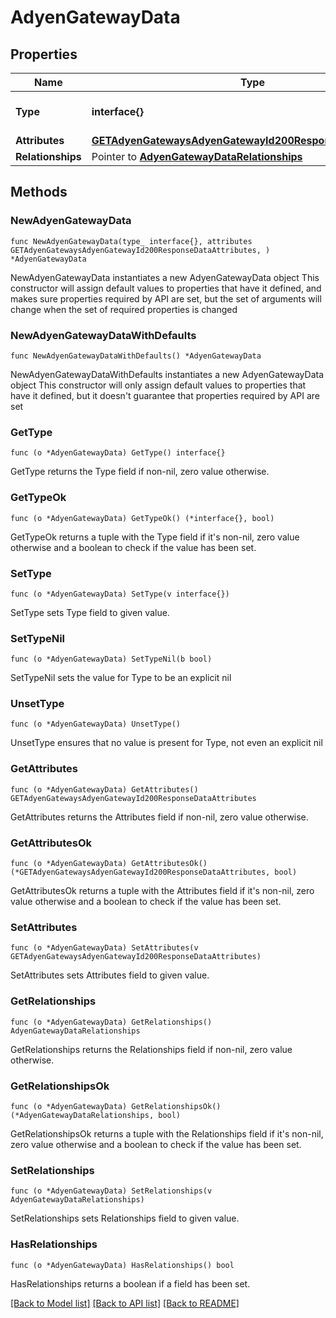 # AdyenGatewayData

## Properties

Name | Type | Description | Notes
------------ | ------------- | ------------- | -------------
**Type** | **interface{}** | The resource&#39;s type | 
**Attributes** | [**GETAdyenGatewaysAdyenGatewayId200ResponseDataAttributes**](GETAdyenGatewaysAdyenGatewayId200ResponseDataAttributes.md) |  | 
**Relationships** | Pointer to [**AdyenGatewayDataRelationships**](AdyenGatewayDataRelationships.md) |  | [optional] 

## Methods

### NewAdyenGatewayData

`func NewAdyenGatewayData(type_ interface{}, attributes GETAdyenGatewaysAdyenGatewayId200ResponseDataAttributes, ) *AdyenGatewayData`

NewAdyenGatewayData instantiates a new AdyenGatewayData object
This constructor will assign default values to properties that have it defined,
and makes sure properties required by API are set, but the set of arguments
will change when the set of required properties is changed

### NewAdyenGatewayDataWithDefaults

`func NewAdyenGatewayDataWithDefaults() *AdyenGatewayData`

NewAdyenGatewayDataWithDefaults instantiates a new AdyenGatewayData object
This constructor will only assign default values to properties that have it defined,
but it doesn't guarantee that properties required by API are set

### GetType

`func (o *AdyenGatewayData) GetType() interface{}`

GetType returns the Type field if non-nil, zero value otherwise.

### GetTypeOk

`func (o *AdyenGatewayData) GetTypeOk() (*interface{}, bool)`

GetTypeOk returns a tuple with the Type field if it's non-nil, zero value otherwise
and a boolean to check if the value has been set.

### SetType

`func (o *AdyenGatewayData) SetType(v interface{})`

SetType sets Type field to given value.


### SetTypeNil

`func (o *AdyenGatewayData) SetTypeNil(b bool)`

 SetTypeNil sets the value for Type to be an explicit nil

### UnsetType
`func (o *AdyenGatewayData) UnsetType()`

UnsetType ensures that no value is present for Type, not even an explicit nil
### GetAttributes

`func (o *AdyenGatewayData) GetAttributes() GETAdyenGatewaysAdyenGatewayId200ResponseDataAttributes`

GetAttributes returns the Attributes field if non-nil, zero value otherwise.

### GetAttributesOk

`func (o *AdyenGatewayData) GetAttributesOk() (*GETAdyenGatewaysAdyenGatewayId200ResponseDataAttributes, bool)`

GetAttributesOk returns a tuple with the Attributes field if it's non-nil, zero value otherwise
and a boolean to check if the value has been set.

### SetAttributes

`func (o *AdyenGatewayData) SetAttributes(v GETAdyenGatewaysAdyenGatewayId200ResponseDataAttributes)`

SetAttributes sets Attributes field to given value.


### GetRelationships

`func (o *AdyenGatewayData) GetRelationships() AdyenGatewayDataRelationships`

GetRelationships returns the Relationships field if non-nil, zero value otherwise.

### GetRelationshipsOk

`func (o *AdyenGatewayData) GetRelationshipsOk() (*AdyenGatewayDataRelationships, bool)`

GetRelationshipsOk returns a tuple with the Relationships field if it's non-nil, zero value otherwise
and a boolean to check if the value has been set.

### SetRelationships

`func (o *AdyenGatewayData) SetRelationships(v AdyenGatewayDataRelationships)`

SetRelationships sets Relationships field to given value.

### HasRelationships

`func (o *AdyenGatewayData) HasRelationships() bool`

HasRelationships returns a boolean if a field has been set.


[[Back to Model list]](../README.md#documentation-for-models) [[Back to API list]](../README.md#documentation-for-api-endpoints) [[Back to README]](../README.md)



